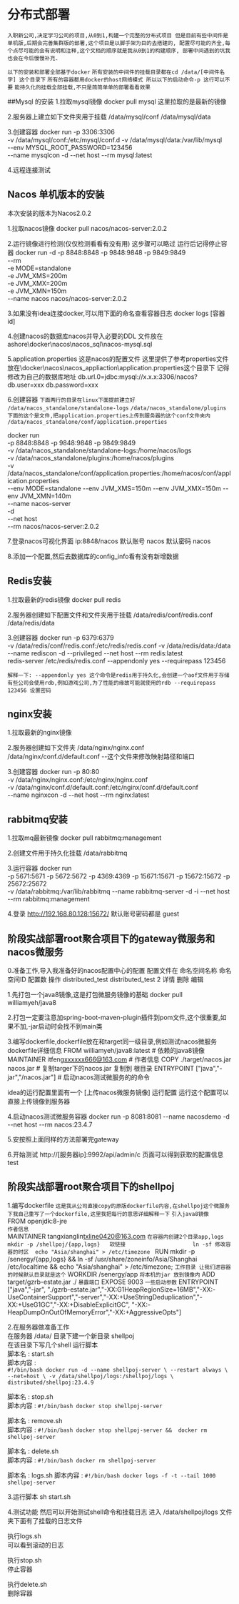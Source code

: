 # 分布式部署
`入职新公司,决定学习公司的项目,从0到1,构建一个完整的分布式项目
但是目前有些中间件是单机版,后期会完善集群版的部署,这个项目是以脚手架为目的去搭建的,
配置尽可能的齐全,每个点尽可能的会有说明和注释,这个文档的顺序就是我从0到1的构建顺序,
部署中间遇到的坑我也会在今后慢慢补充.
`

`以下的安装和部署全部基于docker`
`所有安装的中间件的挂载目录都在cd /data/[中间件名字] 这个目录下`
`所有的容器都用docker的host网络模式
所以以下的启动命令-p 这行可以不要`
`能持久化的挂载全部挂载,不只是简简单单的部署看看效果`

##Mysql 的安装
1.拉取mysql镜像
docker pull mysql
这里拉取的是最新的镜像

2.服务器上建立如下文件夹用于挂载
/data/mysql/conf
/data/mysql/data

3.创建容器
docker run -p 3306:3306 \
-v /data/mysql/conf:/etc/mysql/conf.d -v /data/mysql/data:/var/lib/mysql \
--env MYSQL_ROOT_PASSWORD=123456 \
--name mysqlcon -d --net host --rm mysql:latest

4.远程连接测试

## Nacos 单机版本的安装
本次安装的版本为Nacos2.0.2

1.拉取nacos镜像
docker pull nacos/nacos-server:2.0.2

2.运行镜像进行检测(仅仅检测看看有没有用) 这步骤可以略过 运行后记得停止容器
docker run -d -p 8848:8848 -p 9848:9848 -p 9849:9849 \
--rm \
-e MODE=standalone \
-e JVM_XMS=200m \
-e JVM_XMX=200m \
-e JVM_XMN=150m \
--name nacos nacos/nacos-server:2.0.2

3.如果没有idea连接docker,可以用下面的命名查看容器日志
docker logs [容器id]

4.创建nacos的数据库nacos并导入必要的DDL
文件放在ashore\docker\nacos\nacos_sql\nacos-mysql.sql

5.application.properties 这是nacos的配置文件
这里提供了参考properties文件放在\docker\nacos\nacos_appliaction\application.properties这个目录下
记得修改为自己的数据库地址
db.url.0=jdbc:mysql://x.x.x:3306/nacos?
db.user=xxx
db.password=xxx

6.创建容器
`下面两行的目录在linux下面提前建立好`
`/data/nacos_standalone/standalone-logs`
`/data/nacos_standalone/plugins`
`下面的这个是文件,把application.properties上传到服务器的这个conf文件夹内`
`/data/nacos_standalone/conf/application.properties`

docker run \
-p 8848:8848 -p 9848:9848 -p 9849:9849 \
-v /data/nacos_standalone/standalone-logs:/home/nacos/logs \
-v /data/nacos_standalone/plugins:/home/nacos/plugins \
-v /data/nacos_standalone/conf/application.properties:/home/nacos/conf/application.properties \
--env MODE=standalone --env JVM_XMS=150m --env JVM_XMX=150m --env JVM_XMN=140m \
--name nacos-server \
-d \
--net host \
--rm nacos/nacos-server:2.0.2

7.登录nacos可视化界面
ip:8848/nacos
默认账号 nacos
默认密码 nacos

8.添加一个配置,然后去数据库的config_info看有没有新增数据

## Redis安装
1.拉取最新的redis镜像
docker pull redis

2.服务器创建如下配置文件和文件夹用于挂载
/data/redis/conf/redis.conf
/data/redis/data

3.创建容器
docker run -p 6379:6379 \
-v /data/redis/conf/redis.conf:/etc/redis/redis.conf -v /data/redis/data:/data \
--name rediscon -d --privileged --net host --rm redis:latest \
redis-server /etc/redis/redis.conf --appendonly yes --requirepass 123456

`解释一下:
 --appendonly yes
这个命令是redis用于持久化,会创建一个aof文件用于存储
有些公司会使用rdb,例如游戏公司,为了性能的缘故可能就使用的rdb
--requirepass 123456 设置密码
`

## nginx安装
1.拉取最新的nginx镜像

2.服务器创建如下文件夹
/data/nginx/nginx.conf
/data/nginx/conf.d/default.conf --这个文件来修改映射路径和端口


3.创建容器
docker run -p 80:80 \
-v /data/nginx/nginx.conf:/etc/nginx/nginx.conf \
-v /data/nginx/conf.d/default.conf:/etc/nginx/conf.d/default.conf \
--name nginxcon -d --net host --rm nginx:latest 

## rabbitmq安装
1.拉取mq最新镜像
docker pull rabbitmq:management

2.创建文件用于持久化挂载
/data/rabbitmq

3.运行容器
docker run \
-p 5671:5671 -p 5672:5672 -p 4369:4369 -p 15671:15671 -p 15672:15672 -p 25672:25672 \
-v /data/rabbitmq:/var/lib/rabbitmq --name rabbitmq-server -d -i --net host --rm rabbitmq:management 

4.登录
http://192.168.80.128:15672/
默认账号密码都是 guest 

## 阶段实战部署root聚合项目下的gateway微服务和nacos微服务
0.准备工作,导入我准备好的nacos配置中心的配置 配置文件在
命名空间名称              命名空间ID          配置数     操作
distributed_test        distributed_test   2        详情 删除 编辑

1.先打包一个java8镜像,这是打包微服务镜像的基础
docker pull williamyeh/java8

2.打包一定要注意加spring-boot-maven-plugin插件到pom文件,这个很重要,如果不加,-jar启动时会找不到main类

3.编写dockerfile,dockerfile放在和target同一级目录,例如测试nacos微服务dockerfile详细信息
FROM williamyeh/java8:latest                   # 依赖的java8镜像
MAINTAINER itfeng<xxxxxx666@163.com>           # 作者信息
COPY ./target/nacos.jar nacos.jar              # 复制targer下的nacos.jar 复制到 根目录
ENTRYPOINT ["java","-jar","/nacos.jar"]        # 启动nacos测试微服务的的命令

idea的运行配置里面有一个 [上传nacos微服务镜像] 运行配置 运行这个配置可以直接上传镜像到服务器

4.启动nacos测试微服务容器
docker run -p 8081:8081 --name nacosdemo -d --net host --rm nacos:23.4.7

5.安按照上面同样的方法部署完gateway

6.开始测试
http://[服务器ip]:9992/api/admin/c
页面可以得到获取的配置信息 test

## 阶段实战部署root聚合项目下的shellpoj
1.编写dockerfile
`这是我从公司直接copy的原版dockerfile内容,在shellpoj这个微服务下我自己重写了一个dockerfile,这里我把每行的意思详细解释一下`
`引入java8镜像`  
FROM openjdk:8-jre                           
`作者信息`  
MAINTAINER tangxianglin<txline0420@163.com>
`
在容器内创建2个目录app,logs  mkdir -p /shellpoj/{app,logs}  
软链接                     ln -sf
修改容器的时区  echo "Asia/shanghai" > /etc/timezone 
`
RUN mkdir -p /senergy/{app,logs} && ln -sf /usr/share/zoneinfo/Asia/Shanghai /etc/localtime && echo "Asia/shanghai" > /etc/timezone;
`工作目录 让我们进容器的时候默认目录就是这个`
WORKDIR /senergy/app
`将本机的jar 放到镜像内`
ADD target/gzrb-estate.jar ./
`暴露端口`
EXPOSE 9003
`一些启动参数`
ENTRYPOINT ["java","-jar", "./gzrb-estate.jar","-XX:G1HeapRegionSize=16MB","-XX:-UseContainerSupport","-server","-XX:+UseStringDeduplication","-XX:+UseG1GC","-XX:+DisableExplicitGC", "-XX:-HeapDumpOnOutOfMemoryError","-XX:+AggressiveOpts"]




2.在服务器做准备工作  
在服务器 /data/ 目录下建一个新目录 shellpoj  
在该目录下写几个shell 运行脚本  
脚本名 : start.sh  
脚本内容 :  
`#!/bin/bash
docker run -d --name shellpoj-server \
--restart always \
--net=host \
-v /data/shellpoj/logs:/shellpoj/logs \
distributed/shellpoj:23.4.9`

脚本名 : stop.sh  
脚本内容 :
`#!/bin/bash
docker stop shellpoj-server
`

脚本名 : remove.sh  
脚本内容 :
`#!/bin/bash
docker stop shellpoj-server &&  docker rm shellpoj-server
`

脚本名 : delete.sh  
脚本内容 :
`#!/bin/bash
docker rm shellpoj-server
`

脚本名 : logs.sh
脚本内容 :
`#!/bin/bash
docker logs -f -t --tail 1000 shellpoj-server
`

3.运行脚本
sh start.sh 


4.测试功能
然后可以开始测试shell命令和挂载日志
进入 /data/shellpoj/logs 文件夹下面有了挂载的日志文件

执行logs.sh  
可以看到滚动的日志  

执行stop.sh  
停止容器  

执行delete.sh  
删除容器  



